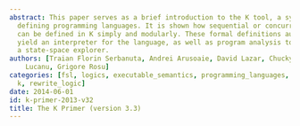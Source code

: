 ```yaml
---
abstract: This paper serves as a brief introduction to the K tool, a system for formally
  defining programming languages. It is shown how sequential or concurrent languages
  can be defined in K simply and modularly. These formal definitions automatically
  yield an interpreter for the language, as well as program analysis tools such as
  a state-space explorer.
authors: [Traian Florin Serbanuta, Andrei Arusoaie, David Lazar, Chucky Ellison, Dorel
    Lucanu, Grigore Rosu]
categories: [fsl, logics, executable_semantics, programming_languages, semantics,
  k, rewrite_logic]
date: 2014-06-01
id: k-primer-2013-v32
title: The K Primer (version 3.3)
---
```

